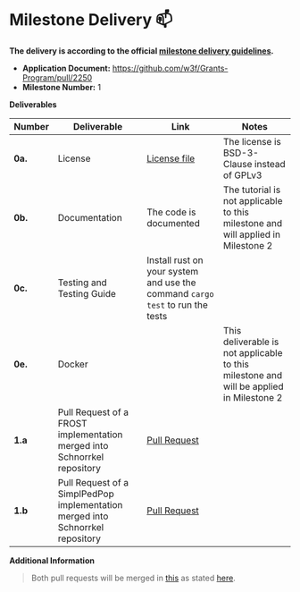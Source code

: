 # Milestone Delivery :mailbox:

**The delivery is according to the official [milestone delivery guidelines](https://github.com/w3f/Grants-Program/blob/master/docs/Support%20Docs/milestone-deliverables-guidelines.md).**  

* **Application Document:** https://github.com/w3f/Grants-Program/pull/2250
* **Milestone Number:** 1

**Deliverables**

| Number | Deliverable | Link | Notes |
| ------------- | ------------- | ------------- |------------- |
| **0a.** | License | [License file](https://github.com/w3f/schnorrkel?tab=BSD-3-Clause-1-ov-file#readme) | The license is BSD-3-Clause instead of GPLv3 |
| **0b.** | Documentation | The code is documented | The tutorial is not applicable to this milestone and will applied in Milestone 2 |
| **0c.** | Testing and Testing Guide | Install rust on your system and use the command `cargo test` to run the tests | |
| **0e.** | Docker | | This deliverable is not applicable to this milestone and will be applied in Milestone 2 |
| **1.a** | Pull Request of a FROST implementation merged into Schnorrkel repository | [Pull Request](https://github.com/w3f/schnorrkel/pull/107) | | 
| **1.b** | Pull Request of a SimplPedPop implementation merged into Schnorrkel repository | [Pull Request](https://github.com/w3f/schnorrkel/pull/106) | | 

**Additional Information**
> Both pull requests will be merged in [this](https://github.com/w3f/schnorrkel/pull/110) as stated [here](https://github.com/w3f/Grants-Program/pull/2250#issuecomment-2258694872).
